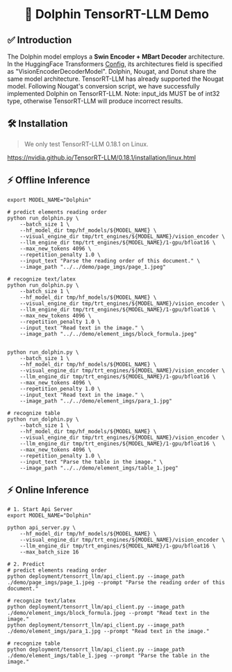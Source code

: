 <h1 align="center">
🚀 Dolphin TensorRT-LLM Demo
</h1>

## ✅ Introduction
The Dolphin model employs a **Swin Encoder + MBart Decoder** architecture. In the HuggingFace Transformers [Config](https://huggingface.co/ByteDance/Dolphin/blob/main/config.json), 
its architectures field is specified as "VisionEncoderDecoderModel". Dolphin, Nougat, and Donut share the same model architecture. TensorRT-LLM has already supported the Nougat model. 
Following Nougat's conversion script, we have successfully implemented Dolphin on TensorRT-LLM. Note: input_ids MUST be of int32 type, otherwise TensorRT-LLM will produce incorrect results.

## 🛠️ Installation
> We only test TensorRT-LLM 0.18.1 on Linux.

https://nvidia.github.io/TensorRT-LLM/0.18.1/installation/linux.html


## ⚡ Offline Inference
```
export MODEL_NAME="Dolphin"

# predict elements reading order
python run_dolphin.py \
    --batch_size 1 \
    --hf_model_dir tmp/hf_models/${MODEL_NAME} \
    --visual_engine_dir tmp/trt_engines/${MODEL_NAME}/vision_encoder \
    --llm_engine_dir tmp/trt_engines/${MODEL_NAME}/1-gpu/bfloat16 \
    --max_new_tokens 4096 \
    --repetition_penalty 1.0 \
    --input_text "Parse the reading order of this document." \
    --image_path "../../demo/page_imgs/page_1.jpeg"

# recognize text/latex
python run_dolphin.py \
    --batch_size 1 \
    --hf_model_dir tmp/hf_models/${MODEL_NAME} \
    --visual_engine_dir tmp/trt_engines/${MODEL_NAME}/vision_encoder \
    --llm_engine_dir tmp/trt_engines/${MODEL_NAME}/1-gpu/bfloat16 \
    --max_new_tokens 4096 \
    --repetition_penalty 1.0 \
    --input_text "Read text in the image." \
    --image_path "../../demo/element_imgs/block_formula.jpeg"


python run_dolphin.py \
    --batch_size 1 \
    --hf_model_dir tmp/hf_models/${MODEL_NAME} \
    --visual_engine_dir tmp/trt_engines/${MODEL_NAME}/vision_encoder \
    --llm_engine_dir tmp/trt_engines/${MODEL_NAME}/1-gpu/bfloat16 \
    --max_new_tokens 4096 \
    --repetition_penalty 1.0 \
    --input_text "Read text in the image." \
    --image_path "../../demo/element_imgs/para_1.jpg"

# recognize table
python run_dolphin.py \
    --batch_size 1 \
    --hf_model_dir tmp/hf_models/${MODEL_NAME} \
    --visual_engine_dir tmp/trt_engines/${MODEL_NAME}/vision_encoder \
    --llm_engine_dir tmp/trt_engines/${MODEL_NAME}/1-gpu/bfloat16 \
    --max_new_tokens 4096 \
    --repetition_penalty 1.0 \
    --input_text "Parse the table in the image." \
    --image_path "../../demo/element_imgs/table_1.jpeg"
```


## ⚡ Online Inference
```
# 1. Start Api Server
export MODEL_NAME="Dolphin"

python api_server.py \
    --hf_model_dir tmp/hf_models/${MODEL_NAME} \
    --visual_engine_dir tmp/trt_engines/${MODEL_NAME}/vision_encoder \
    --llm_engine_dir tmp/trt_engines/${MODEL_NAME}/1-gpu/bfloat16 \
    --max_batch_size 16

# 2. Predict
# predict elements reading order
python deployment/tensorrt_llm/api_client.py --image_path ./demo/page_imgs/page_1.jpeg --prompt "Parse the reading order of this document."

# recognize text/latex
python deployment/tensorrt_llm/api_client.py --image_path ./demo/element_imgs/block_formula.jpeg --prompt "Read text in the image."
python deployment/tensorrt_llm/api_client.py --image_path ./demo/element_imgs/para_1.jpg --prompt "Read text in the image."

# recognize table
python deployment/tensorrt_llm/api_client.py --image_path ./demo/element_imgs/table_1.jpeg --prompt "Parse the table in the image."
```